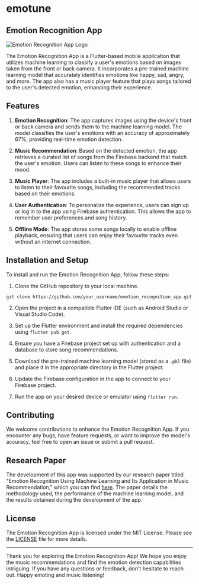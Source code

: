 # emotune
## Emotion Recognition App

![Emotion Recognition App Logo](/images/logo.png)

The Emotion Recognition App is a Flutter-based mobile application that utilizes machine learning to classify a user's emotions based on images taken from the front or back camera. It incorporates a pre-trained machine learning model that accurately identifies emotions like happy, sad, angry, and more. The app also has a music player feature that plays songs tailored to the user's detected emotion, enhancing their experience.

## Features

1. **Emotion Recognition**: The app captures images using the device's front or back camera and sends them to the machine learning model. The model classifies the user's emotions with an accuracy of approximately 67%, providing real-time emotion detection.

2. **Music Recommendation**: Based on the detected emotion, the app retrieves a curated list of songs from the Firebase backend that match the user's emotion. Users can listen to these songs to enhance their mood.

3. **Music Player**: The app includes a built-in music player that allows users to listen to their favourite songs, including the recommended tracks based on their emotions.

4. **User Authentication**: To personalize the experience, users can sign up or log in to the app using Firebase authentication. This allows the app to remember user preferences and song history.

5. **Offline Mode**: The app stores some songs locally to enable offline playback, ensuring that users can enjoy their favourite tracks even without an internet connection.

## Installation and Setup

To install and run the Emotion Recognition App, follow these steps:

1. Clone the GitHub repository to your local machine.

```
git clone https://github.com/your_username/emotion_recognition_app.git
```

2. Open the project in a compatible Flutter IDE (such as Android Studio or Visual Studio Code).

3. Set up the Flutter environment and install the required dependencies using `flutter pub get`.

4. Ensure you have a Firebase project set up with authentication and a database to store song recommendations.

5. Download the pre-trained machine learning model (stored as a `.pkl` file) and place it in the appropriate directory in the Flutter project.

6. Update the Firebase configuration in the app to connect to your Firebase project.

7. Run the app on your desired device or emulator using `flutter run`.

## Contributing

We welcome contributions to enhance the Emotion Recognition App. If you encounter any bugs, have feature requests, or want to improve the model's accuracy, feel free to open an issue or submit a pull request.

## Research Paper

The development of this app was supported by our research paper titled "Emotion Recognition Using Machine Learning and Its Application in Music Recommendation," which you can find [here](https://www.ijrar.org/papers/IJRAR21B1343.pdf). The paper details the methodology used, the performance of the machine learning model, and the results obtained during the development of the app.

## License

The Emotion Recognition App is licensed under the MIT License. Please see the [LICENSE](/LICENSE) file for more details.

---

Thank you for exploring the Emotion Recognition App! We hope you enjoy the music recommendations and find the emotion detection capabilities intriguing. If you have any questions or feedback, don't hesitate to reach out. Happy emoting and music listening!
